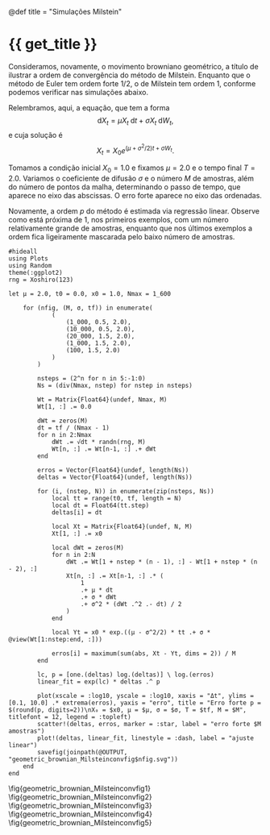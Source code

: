 @def title = "Simulações Milstein"

# {{ get_title }}

Consideramos, novamente, o movimento browniano geométrico, a título de ilustrar a ordem de convergência do método de Milstein. Enquanto que o método de Euler tem ordem forte $1/2$, o de Milstein tem ordem $1$, conforme podemos verificar nas simulações abaixo.

Relembramos, aqui, a equação, que tem a forma
$$
\mathrm{d}X_t = \mu X_t \;\mathrm{d}t + \sigma X_t \;\mathrm{d}W_t,
$$
e cuja solução é
$$
X_t = X_0 e^{(\mu + \sigma^2/2)t + \sigma W_t}.
$$

Tomamos a condição inicial $X_0 = 1.0$ e fixamos $\mu = 2.0$ e o tempo final $T = 2.0$. Variamos o coeficiente de difusão $\sigma$ e o número $M$ de amostras, além do número de pontos da malha, determinando o passo de tempo, que aparece no eixo das abscissas. O erro forte aparece no eixo das ordenadas.

Novamente, a ordem $p$ do método é estimada via regressão linear. Observe como está próxima de $1$, nos primeiros exemplos, com um número relativamente grande de amostras, enquanto que nos últimos exemplos a ordem fica ligeiramente mascarada pelo baixo número de amostras.

```julia:geometric_brownian_EMconv
#hideall
using Plots
using Random
theme(:ggplot2)
rng = Xoshiro(123)

let μ = 2.0, t0 = 0.0, x0 = 1.0, Nmax = 1_600

    for (nfig, (M, σ, tf)) in enumerate(
            (
                (1_000, 0.5, 2.0),
                (10_000, 0.5, 2.0),
                (20_000, 1.5, 2.0),
                (1_000, 1.5, 2.0),
                (100, 1.5, 2.0)
            )
        )

        nsteps = (2^n for n in 5:-1:0)
        Ns = (div(Nmax, nstep) for nstep in nsteps)

        Wt = Matrix{Float64}(undef, Nmax, M)
        Wt[1, :] .= 0.0

        dWt = zeros(M)
        dt = tf / (Nmax - 1)
        for n in 2:Nmax
            dWt .= √dt * randn(rng, M)
            Wt[n, :] .= Wt[n-1, :] .+ dWt
        end

        erros = Vector{Float64}(undef, length(Ns))
        deltas = Vector{Float64}(undef, length(Ns))

        for (i, (nstep, N)) in enumerate(zip(nsteps, Ns))
            local tt = range(t0, tf, length = N)
            local dt = Float64(tt.step)
            deltas[i] = dt

            local Xt = Matrix{Float64}(undef, N, M)
            Xt[1, :] .= x0

            local dWt = zeros(M)
            for n in 2:N
                dWt .= Wt[1 + nstep * (n - 1), :] - Wt[1 + nstep * (n - 2), :]
                Xt[n, :] .= Xt[n-1, :] .* (
                    1 
                    .+ μ * dt
                    .+ σ * dWt
                    .+ σ^2 * (dWt .^2 .- dt) / 2
                )
            end

            local Yt = x0 * exp.((μ - σ^2/2) * tt .+ σ * @view(Wt[1:nstep:end, :]))

            erros[i] = maximum(sum(abs, Xt - Yt, dims = 2)) / M
        end

        lc, p = [one.(deltas) log.(deltas)] \ log.(erros)
        linear_fit = exp(lc) * deltas .^ p

        plot(xscale = :log10, yscale = :log10, xaxis = "Δt", ylims = [0.1, 10.0] .* extrema(erros), yaxis = "erro", title = "Erro forte p = $(round(p, digits=2))\nX₀ = $x0, μ = $μ, σ = $σ, T = $tf, M = $M", titlefont = 12, legend = :topleft)
        scatter!(deltas, erros, marker = :star, label = "erro forte $M amostras")
        plot!(deltas, linear_fit, linestyle = :dash, label = "ajuste linear")
        savefig(joinpath(@OUTPUT, "geometric_brownian_Milsteinconvfig$nfig.svg"))
    end
end
```

\fig{geometric_brownian_Milsteinconvfig1}
\fig{geometric_brownian_Milsteinconvfig2}
\fig{geometric_brownian_Milsteinconvfig3}
\fig{geometric_brownian_Milsteinconvfig4}
\fig{geometric_brownian_Milsteinconvfig5}
